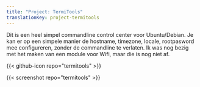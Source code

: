 ```yaml
---
title: "Project: TermiTools"
translationKey: project-termitools
---
```


Dit is een heel simpel commandline control center voor Ubuntu/Debian. Je kan er op een simpele manier de hostname, timezone, locale, rootpasword mee configureren, zonder de commandline te verlaten. Ik was nog bezig met het maken van een module voor Wifi, maar die is nog niet af.

<span hidden>Post information</span> {{< github-icon repo="termitools" >}}

{{< screenshot repo="termitools" >}}
